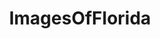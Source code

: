 ---
title: ImagesOfFlorida
crosslinks:
- pics
- whatsthisbug
- imagesofnetwork
- tattoos
- florida
- funkopop
- funny
- Miami
- orlando
- whatsthisplant
- EarthPorn
- tampa
- FloridaGators
- mildlyinteresting
- Fishing
- jacksonville
- itookapicture
- OldSchoolCool
- trees
- whatisthisthing
---